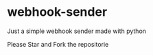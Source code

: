 # webhook-sender
Just a simple webhook sender made with python

Please Star and Fork the repositorie
